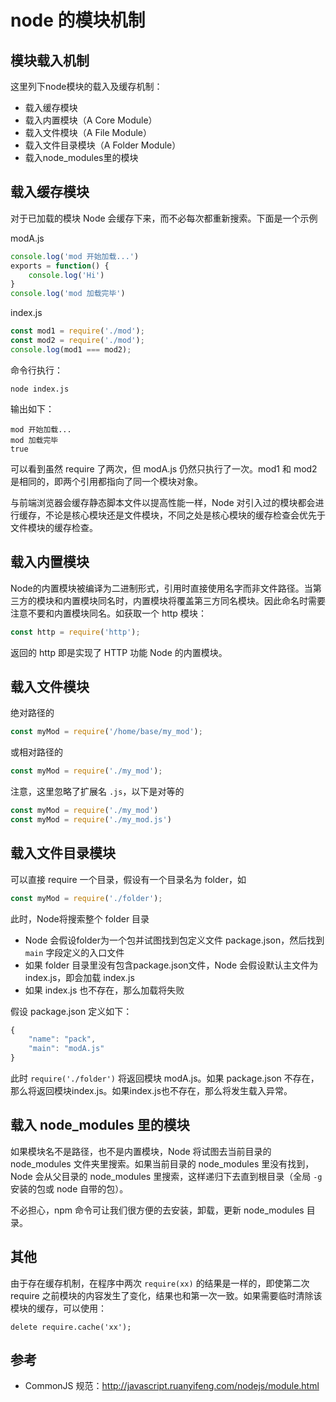 # node 的模块机制

## 模块载入机制

这里列下node模块的载入及缓存机制：

+   载入缓存模块
+   载入内置模块（A Core Module）
+   载入文件模块（A File Module）
+   载入文件目录模块（A Folder Module）
+   载入node_modules里的模块

## 载入缓存模块

对于已加载的模块 Node 会缓存下来，而不必每次都重新搜索。下面是一个示例

modA.js

```js
console.log('mod 开始加载...')
exports = function() {
    console.log('Hi')
}
console.log('mod 加载完毕')
```

index.js

```js
const mod1 = require('./mod');
const mod2 = require('./mod');
console.log(mod1 === mod2);
```

命令行执行：

```
node index.js 
```

输出如下：

```
mod 开始加载...
mod 加载完毕
true
```

可以看到虽然 require 了两次，但 modA.js 仍然只执行了一次。mod1 和 mod2 是相同的，即两个引用都指向了同一个模块对象。

与前端浏览器会缓存静态脚本文件以提高性能一样，Node 对引入过的模块都会进行缓存，不论是核心模块还是文件模块，不同之处是核心模块的缓存检查会优先于文件模块的缓存检查。

## 载入内置模块

Node的内置模块被编译为二进制形式，引用时直接使用名字而非文件路径。当第三方的模块和内置模块同名时，内置模块将覆盖第三方同名模块。因此命名时需要注意不要和内置模块同名。如获取一个 http 模块：

```js
const http = require('http');
```

返回的 http 即是实现了 HTTP 功能 Node 的内置模块。

## 载入文件模块

绝对路径的

```js
const myMod = require('/home/base/my_mod');
```

或相对路径的

```js
const myMod = require('./my_mod');
```

注意，这里忽略了扩展名 `.js`，以下是对等的

```js
const myMod = require('./my_mod')
const myMod = require('./my_mod.js')
```

## 载入文件目录模块

可以直接 require 一个目录，假设有一个目录名为 folder，如

```js
const myMod = require('./folder');
```

此时，Node将搜索整个 folder 目录

+   Node 会假设folder为一个包并试图找到包定义文件 package.json，然后找到 `main` 字段定义的入口文件
+   如果 folder 目录里没有包含package.json文件，Node 会假设默认主文件为index.js，即会加载 index.js
+   如果 index.js 也不存在，那么加载将失败

假设 package.json 定义如下：

```js
{
    "name": "pack",
    "main": "modA.js"
}
```

此时 `require('./folder')` 将返回模块 modA.js。如果 package.json 不存在，那么将返回模块index.js。如果index.js也不存在，那么将发生载入异常。

## 载入 node_modules 里的模块

如果模块名不是路径，也不是内置模块，Node 将试图去当前目录的 node_modules 文件夹里搜索。如果当前目录的 node_modules 里没有找到，Node 会从父目录的 node_modules 里搜索，这样递归下去直到根目录（全局 `-g` 安装的包或 node 自带的包）。

不必担心，npm 命令可让我们很方便的去安装，卸载，更新 node_modules 目录。


## 其他

由于存在缓存机制，在程序中两次 `require(xx)` 的结果是一样的，即使第二次 require 之前模块的内容发生了变化，结果也和第一次一致。如果需要临时清除该模块的缓存，可以使用：

```
delete require.cache('xx');
```

## 参考

+   CommonJS 规范：http://javascript.ruanyifeng.com/nodejs/module.html